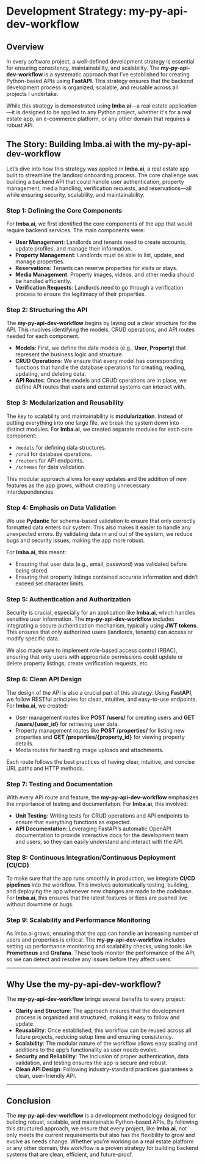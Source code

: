 # **Development Strategy: my-py-api-dev-workflow**

## **Overview**

In every software project, a well-defined development strategy is essential for ensuring consistency, maintainability, and scalability. The **my-py-api-dev-workflow** is a systematic approach that I’ve established for creating Python-based APIs using **FastAPI**. This strategy ensures that the backend development process is organized, scalable, and reusable across all projects I undertake.

While this strategy is demonstrated using **Imba.ai**—a real estate application—it is designed to be applied to any Python project, whether it's for a real estate app, an e-commerce platform, or any other domain that requires a robust API.

## **The Story: Building Imba.ai with the my-py-api-dev-workflow**

Let’s dive into how this strategy was applied in **Imba.ai**, a real estate app built to streamline the landlord onboarding process. The core challenge was building a backend API that could handle user authentication, property management, media handling, verification requests, and reservations—all while ensuring security, scalability, and maintainability.

### **Step 1: Defining the Core Components**

For **Imba.ai**, we first identified the core components of the app that would require backend services. The main components were:

* **User Management**: Landlords and tenants need to create accounts, update profiles, and manage their information.
* **Property Management**: Landlords must be able to list, update, and manage properties.
* **Reservations**: Tenants can reserve properties for visits or stays.
* **Media Management**: Property images, videos, and other media should be handled efficiently.
* **Verification Requests**: Landlords need to go through a verification process to ensure the legitimacy of their properties.

### **Step 2: Structuring the API**

The **my-py-api-dev-workflow** begins by laying out a clear structure for the API. This involves identifying the models, CRUD operations, and API routes needed for each component.

* **Models**: First, we define the data models (e.g., **User**, **Property**) that represent the business logic and structure.
* **CRUD Operations**: We ensure that every model has corresponding functions that handle the database operations for creating, reading, updating, and deleting data.
* **API Routes**: Once the models and CRUD operations are in place, we define API routes that users and external systems can interact with.

### **Step 3: Modularization and Reusability**

The key to scalability and maintainability is **modularization**. Instead of putting everything into one large file, we break the system down into distinct modules. For **Imba.ai**, we created separate modules for each core component:

* `/models` for defining data structures.
* `/crud` for database operations.
* `/routers` for API endpoints.
* `/schemas` for data validation.

This modular approach allows for easy updates and the addition of new features as the app grows, without creating unnecessary interdependencies.

### **Step 4: Emphasis on Data Validation**

We use **Pydantic** for schema-based validation to ensure that only correctly formatted data enters our system. This also makes it easier to handle any unexpected errors. By validating data in and out of the system, we reduce bugs and security issues, making the app more robust.

For **Imba.ai**, this meant:

* Ensuring that user data (e.g., email, password) was validated before being stored.
* Ensuring that property listings contained accurate information and didn’t exceed set character limits.

### **Step 5: Authentication and Authorization**

Security is crucial, especially for an application like **Imba.ai**, which handles sensitive user information. The **my-py-api-dev-workflow** includes integrating a secure authentication mechanism, typically using **JWT tokens**. This ensures that only authorized users (landlords, tenants) can access or modify specific data.

We also made sure to implement role-based access control (RBAC), ensuring that only users with appropriate permissions could update or delete property listings, create verification requests, etc.

### **Step 6: Clean API Design**

The design of the API is also a crucial part of this strategy. Using **FastAPI**, we follow RESTful principles for clean, intuitive, and easy-to-use endpoints. For **Imba.ai**, we created:

* User management routes like **POST /users/** for creating users and **GET /users/{user\_id}** for retrieving user data.
* Property management routes like **POST /properties/** for listing new properties and **GET /properties/{property\_id}** for viewing property details.
* Media routes for handling image uploads and attachments.

Each route follows the best practices of having clear, intuitive, and concise URL paths and HTTP methods.

### **Step 7: Testing and Documentation**

With every API route and feature, the **my-py-api-dev-workflow** emphasizes the importance of testing and documentation. For **Imba.ai**, this involved:

* **Unit Testing**: Writing tests for CRUD operations and API endpoints to ensure that everything functions as expected.
* **API Documentation**: Leveraging FastAPI’s automatic OpenAPI documentation to provide interactive docs for the development team and users, so they can easily understand and interact with the API.

### **Step 8: Continuous Integration/Continuous Deployment (CI/CD)**

To make sure that the app runs smoothly in production, we integrate **CI/CD pipelines** into the workflow. This involves automatically testing, building, and deploying the app whenever new changes are made to the codebase. For **Imba.ai**, this ensures that the latest features or fixes are pushed live without downtime or bugs.

### **Step 9: Scalability and Performance Monitoring**

As Imba.ai grows, ensuring that the app can handle an increasing number of users and properties is critical. The **my-py-api-dev-workflow** includes setting up performance monitoring and scalability checks, using tools like **Prometheus** and **Grafana**. These tools monitor the performance of the API, so we can detect and resolve any issues before they affect users.

---

## **Why Use the my-py-api-dev-workflow?**

The **my-py-api-dev-workflow** brings several benefits to every project:

* **Clarity and Structure**: The approach ensures that the development process is organized and structured, making it easy to follow and update.
* **Reusability**: Once established, this workflow can be reused across all future projects, reducing setup time and ensuring consistency.
* **Scalability**: The modular nature of the workflow allows easy scaling and additions to the app’s functionality as user needs evolve.
* **Security and Reliability**: The inclusion of proper authentication, data validation, and testing ensures the app is secure and robust.
* **Clean API Design**: Following industry-standard practices guarantees a clean, user-friendly API.

---

## **Conclusion**

The **my-py-api-dev-workflow** is a development methodology designed for building robust, scalable, and maintainable Python-based APIs. By following this structured approach, we ensure that every project, like **Imba.ai**, not only meets the current requirements but also has the flexibility to grow and evolve as needs change. Whether you’re working on a real estate platform or any other domain, this workflow is a proven strategy for building backend systems that are clean, efficient, and future-proof.

